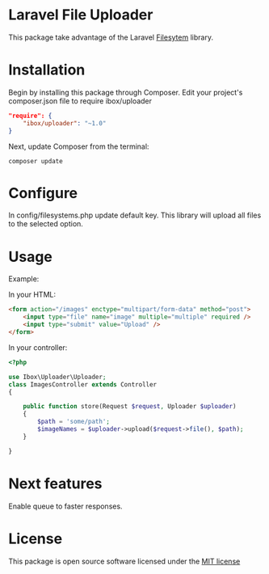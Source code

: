 # Laravel File Uploader
This package take advantage of the Laravel [Filesytem](https://laravel.com/docs/5.2/filesystem) library.

# Installation
Begin by installing this package through Composer. Edit your project's composer.json file to require ibox/uploader

```json
"require": {
    "ibox/uploader": "~1.0"
}
```

Next, update Composer from the terminal:
```
composer update
```

# Configure
In config/filesystems.php update default key. This library will upload all files to the selected option.

# Usage
Example:

In your HTML:
```html
<form action="/images" enctype="multipart/form-data" method="post">
	<input type="file" name="image" multiple="multiple" required />
    <input type="submit" value="Upload" />
</form>
```

In your controller:
```php
<?php

use Ibox\Uploader\Uploader;
class ImagesController extends Controller 
{

	public function store(Request $request, Uploader $uploader)
    {
        $path = 'some/path';
        $imageNames = $uploader->upload($request->file(), $path);
    }

}
```

# Next features
Enable queue to faster responses.

# License
This package is open source software licensed under the [MIT license](http://opensource.org/licenses/MIT) 

